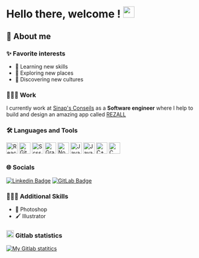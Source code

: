 # Hello there, welcome ! <img src="https://media.giphy.com/media/hvRJCLFzcasrR4ia7z/giphy.gif" width="30" />

## 🤠 About me

### ✨ Favorite interests

- 🌱 Learning new skills
- 🧭 Exploring new places
- 🕌 Discovering new cultures

### 👨🏻‍💻 Work

I currently work at [Sinap's Conseils](https://www.sinaps-conseils.com/) as a **Software engineer** where I help to build and design an amazing app called [REZALL](https://www.rezall.io/)

### 🛠️ Languages and Tools

<div>
  <img alt="React"  height="30px" src="https://cdn.jsdelivr.net/gh/devicons/devicon/icons/react/react-original.svg" />
  <img alt="Git"    height="30px" src="https://cdn.jsdelivr.net/gh/devicons/devicon/icons/git/git-plain.svg" />
  <img alt="Scss"   height="30px" src="https://cdn.jsdelivr.net/gh/devicons/devicon/icons/sass/sass-original.svg" />
  <img alt="GraphQL"    height="30px" src="https://cdn.jsdelivr.net/gh/devicons/devicon/icons/graphql/graphql-plain.svg" />
  <img alt="NodeJS"     height="30px" src="https://cdn.jsdelivr.net/gh/devicons/devicon/icons/nodejs/nodejs-original.svg" />
  <img alt="JavaScript" height="30px" src="https://cdn.jsdelivr.net/gh/devicons/devicon/icons/javascript/javascript-plain.svg" />
  <img alt="Java" height="30px" src="https://cdn.jsdelivr.net/gh/devicons/devicon/icons/java/java-original.svg" />
  <img alt="C++"  height="30px" src="https://cdn.jsdelivr.net/gh/devicons/devicon/icons/cplusplus/cplusplus-line.svg" />
  <img alt="C"    height="30px" src="https://cdn.jsdelivr.net/gh/devicons/devicon/icons/c/c-line.svg" />
</div>

### 🌐 Socials

[![Linkedin Badge](https://img.shields.io/badge/Linkedin-blue?style=flat&logo=Linkedin&logoColor=white&link=https://www.linkedin.com/in/alexandre-eliot/)](https://www.linkedin.com/in/alexandre-eliot/) [![GitLab Badge](https://img.shields.io/badge/Gitlab-grey?style=flat&logo=GitLab&link=https://gitlab.com/alexandre-eliot/)](https://gitlab.com/alexandre-eliot/)

### 🧑🏻‍🎨 Additional Skills

- 🎨 Photoshop
- 🖌️ Illustrator

### <img alt="Gitlab Icon" height="20px" src="https://cdn.jsdelivr.net/gh/devicons/devicon/icons/gitlab/gitlab-original.svg" /><span>&#32;</span>Gitlab statistics

[![My Gitlab statitics](https://alexandre-eliot.npkn.net/gitlab-stats?username=alexandre-eliot)](https://gitlab/alexandre-eliot)
